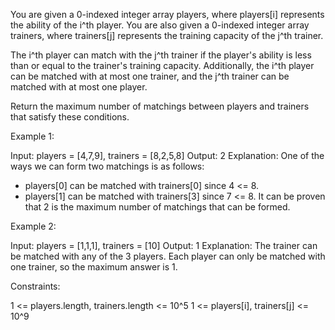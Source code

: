 You are given a 0-indexed integer array players, where players[i] represents
the ability of the i^th player. You are also given a 0-indexed integer array
trainers, where trainers[j] represents the training capacity of the j^th
trainer.

The i^th player can match with the j^th trainer if the player's ability is
less than or equal to the trainer's training capacity. Additionally, the i^th
player can be matched with at most one trainer, and the j^th trainer can be
matched with at most one player.

Return the maximum number of matchings between players and trainers that
satisfy these conditions.


Example 1:


Input: players = [4,7,9], trainers = [8,2,5,8]
Output: 2
Explanation:
One of the ways we can form two matchings is as follows:
- players[0] can be matched with trainers[0] since 4 <= 8.
- players[1] can be matched with trainers[3] since 7 <= 8.
It can be proven that 2 is the maximum number of matchings that can be
formed.


Example 2:


Input: players = [1,1,1], trainers = [10]
Output: 1
Explanation:
The trainer can be matched with any of the 3 players.
Each player can only be matched with one trainer, so the maximum answer is
1.



Constraints:


1 <= players.length, trainers.length <= 10^5
1 <= players[i], trainers[j] <= 10^9




